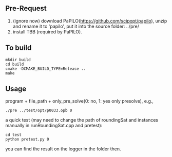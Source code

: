 ## Pre-Request

1. (ignore now) download PaPILO(https://github.com/scipopt/papilo), unzip and rename it to 'papilo', put it into the source folder: ../pre/
2. install TBB (required by PaPILO).

## To build 

```
mkdir build 
cd build 
cmake -DCMAKE_BUILD_TYPE=Release ..
make
```

## Usage
program + file_path + only_pre_solve(0: no, 1: yes only presolve), e.g.,
```
./pre ../test/opt/p0033.opb 0
```
a quick test (may need to change the path of roundingSat and instances manually in runRoundingSat.cpp and pretest):
```
cd test
python pretest.py 0
```
you can find the result on the logger in the folder then.